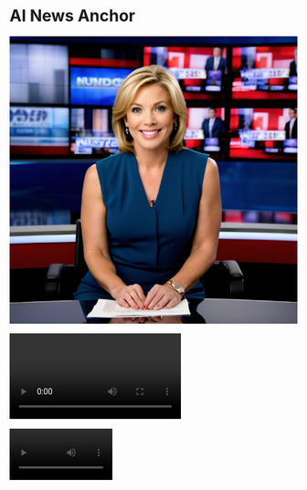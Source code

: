 # AI News Anchor


<img src="image.png" title="hover text">

![](video.mp4)

<video src='video.mp4' width=180/>

  <audio controls>
    <source src="audio.mp3" type="audio/mpeg">
  </audio>



